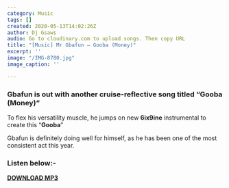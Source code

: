 ```yaml
---
category: Music
tags: []
created: 2020-05-13T14:02:26Z
author: Dj Gsaws
audio: Go to cloudinary.com to upload songs. Then copy URL
title: "[Music] Mr Gbafun – Gooba (Money)"
excerpt: ''
image: "/IMG-8780.jpg"
image_caption: ''

---
```

### **Gbafun is out with another cruise-reflective song titled “Gooba (Money)“**

To flex his versatility muscle, he jumps on new **6ix9ine** instrumental to create this “**Gooba**”

Gbafun is definitely doing well for himself, as he has been one of the most consistent act this year.

### **Listen below:-**

[**DOWNLOAD MP3**](https://naijaloaded.store/wp-content/uploads/2020/05/Mr-Gbafun-Gooba-Money.mp3)